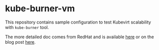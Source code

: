 # kube-burner-vm

This repository contains sample configuration to test Kubevirt
scalability with `kube-burner` tool.

The more detailed doc comes from RedHat and is available [here](kube-burner_VM_DVclone.pdf)
or on the blog post [here](https://developers.redhat.com/articles/2024/09/04/use-kube-burner-measure-red-hat-openshift-vm-and-storage-deployment-scale#custom_workload).
